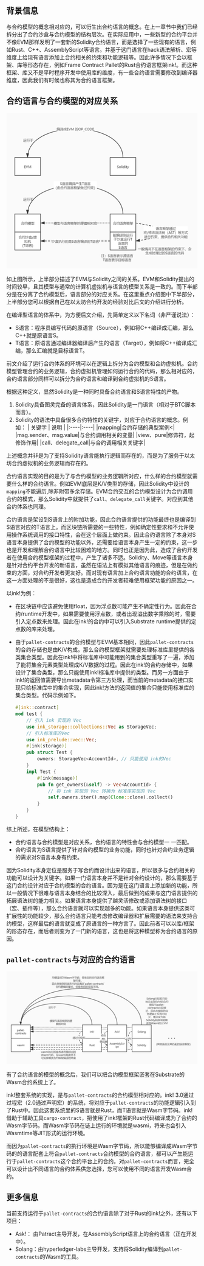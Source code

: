 ## 背景信息

与合约模型的概念相对应的，可以衍生出合约语言的概念。在上一章节中我们已经拆分出了合约沙盒与合约模型的结构层次。在实际应用中，一些新型的合约平台并不像EVM那样发明了一套新的Solidity合约语言，而是选择了一些现有的语言，例如Rust、C++、AssemblyScript等语言。并基于这门语言在hack语法解析、宏等维度上给现有语言添加上合约相关的约束和功能逻辑等。因此许多情况下会以框架、库等形态存在，例如Frame Contract Pallet的Rust合约语言框架ink!。而这种框架、库又不是平时程序开发中使用库的维度，有一些合约语言需要修改到编译器维度，因此我们有时候也称其为合约语言框架。

## **合约语言与合约模型的对应关系**

![](./imgs/language_1.jpg)

如上图所示，上半部分描述了EVM与Solidity之间的关系。EVM和Solidity提出的时间较早，且其模型与通常的计算机虚拟机与语言的模型关系是一致的。而下半部分是在分离了合约模型后，语言部分的对应关系。在这里重点介绍图中下半部分，上半部分您可以根据自己在以太坊合约开发的经验对比后文的介绍进行分析。

在编译型语言的体系中，为方便后文介绍，先简单定义以下名词（非严谨说法）：

* S语言：程序员编写代码的原语言（Source），例如将C++编译成汇编，那么C++就是原语言S。
* T语言：原语言通过编译器编译后产生的语言（Target），例如将C++编译成汇编，那么汇编就是目标语言T。

前文介绍了运行合约体系的环境可以在逻辑上拆分为合约模型和合约虚拟机。合约模型管理合约的业务逻辑，合约虚拟机管理如何运行合约的代码，那么相对应的，合约语言部分同样可以拆分为合约语言和编译到合约虚拟机的S语言。

根据这种定义，显然Solidity是一种同时具备合约语言和S语言特性的产物。

1. Solidity具备图灵完备的语言体系，因此Solidity是一门语言（相对于BTC脚本而言）。
2. Solidity的语法中具备很多合约特性的关键字，对应于合约语言的概念。例如：
| 关键字                    | 说明                     |
|:----|:----|
|mapping|合约存储的典型案例<|
|msg.sender、msg.value|与合约调用相关的变量|
|view、pure|修饰符，起修饰作用|
|call、delegate_call|与合约调用相关关键字|

上述概念并非是为了支持Solidity语言能执行逻辑而存在的，而是为了服务于以太坊合约虚拟机的业务逻辑而存在的。

合约语言实现的目的是为了与合约模型的业务逻辑所对应，什么样的合约模型就需要什么样的合约语言。例如EVM底层是K/V类型的存储，因此Solidity中设计的`mapping`不能遍历,除非附带多余存储。EVM合约交互的合约模型设计为合约调用合约的模式，那么Solidity中就提供了`call`、`delegate_call`关键字。对应到其他合约体系也同理。

合约语言是架设到S语言上的附加功能，因此合约语言提供的功能最终也是编译到S语言对应的T语言上。而区块链所需要的一些特性，例如确定性要求和不允许使用操作系统调用的接口特性，会在这个层面上做约束。因此合约语言除了本身对S语言本身提供了合约模型的功能以外，还需要给语言本身产生一定的约束，这一步也是开发和理解合约语言中比较困难的地方。同时也正是因为此，造成了合约开发者在使用合约模型框架的过程中，产生了诸多不适。Solidity、Move等语言本身是针对合约平台开发的新语言，虽然在语法上有模拟其他语言的痕迹，但是在做约束的方面，对合约开发者更友好。而对现有语言加上合约语言功能的合约语言，在这一方面处理的不是很好，这也是造成合约开发者较难使用框架功能的原因之一。

以ink!为例：

* 在区块链中应该避免使用float，因为浮点数可能产生不确定性行为。因此在合约/runtime开发中，如果需要使用浮点数，或者出现溢出数字乘除的时，需要引入定点数来处理。因此在ink!的合约中可以引入Substrate runtime提供的定点数的库来处理。
* 由于`pallet-contracts`的合约模型与EVM基本相同，因此`pallet-contracts`的合约存储也是由K/V构成。那么合约模型框架就需要处理标准库里提供的各类集合类型。因此在ink!中将标准库中可能用到的集合类型重写了一遍，添加了能将集合元素类型处理成K/V数据的过程。因此在ink!的合约存储中，如果设计了集合类型，那么只能使用ink!标准库中提供的类型。而另一方面由于ink!的返回值需要导出metadata令第三方处理，而当前的metadata的接口实现只给标准库中的集合实现，因此ink!方法的返回值的集合只能使用标准库的集合类型。代码示例如下。

    ```rust
    #[ink::contract]
    mod test {
        // 引入 ink 实现的 Vec
        use ink_storage::collections::Vec as StorageVec;
        // 引入标准库的Vec
        use ink_prelude::vec::Vec;
        #[ink(storage)]
        pub struct Test {
            owners: StorageVec<AccountId>, // 只能使用 ink的Vec
        }
        impl Test {
            #[ink(message)]
            pub fn get_owners(&self) -> Vec<AccountId> {
                // 将 ink 实现的 Vec 转换为 标准库实现的 Vec
                self.owners.iter().map(Clone::clone).collect()
            }
        }
    }
    ```

综上所述，在模型结构上：

* 合约语言与合约模型是对应关系，合约语言的特性会与合约模型一 一匹配。
* 合约语言为S语言提供了针对合约模型的业务功能，同时也针对合约业务逻辑的需求对S语言本身有约束。

因为Solidity本身定位是服务于写合约而设计出来的语言，所以很多与合约相关的功能可以设计为关键字。如果一门语言本身并不是针对合约设计的，那么需要基于这门合约设计对应于合约模型的合约语言。因为是在这门语言上添加新的功能，所以一般情况下很难与语言本身结合的比较深入，最后做到的成果与这门语言提供的拓展语法树的能力相关。如果语言本身提供了越灵活修改或添加语法树的接口（宏、插件等），那么合约语言就可以实现越多的功能。如果语言本身提供这类可扩展性的功能较少，那么合约语言只能考虑修改编译器和扩展需要的语法来支持合约模型，这样最后的语言就变成了原语言的一种方言了。因此前者可以以库/框架的形态存在，而后者则变为了一门新的语言，这也是将这种模型称为合约语言的原因。

## `pallet-contracts`与对应的合约语言

![](./imgs/language_2.jpg)

有了合约语言的模型的概念后，我们可以把合约模型框架嵌套在Substrate的Wasm合约系统上了。

ink!整套系统的实现，是与`pallet-contracts`的合约模型相对应的。ink! 3.0通过过程宏（2.0通过声明宏）的系统，将对应于`pallet-contracts`的功能逻辑引入到了Rust中。因此这套系统里的S语言就是Rust，而T语言就是Wasm字节码。ink!借助于辅助工具`cargo-contract`，把使用了ink!框架的Rust代码编译成为了合约的Wasm字节码。而Wasm字节码在链上运行的环境就是wasmi，将来也会引入Wasmtime等JIT形式的运行环境。

而因为`pallet-contracts`的执行环境是Wasm字节码，所以能够编译成Wasm字节码的的语言配套上符合`pallet-contracts`合约模型的合约语言，都可以产生能运行于`pallet-contracts`这个合约平台上的合约。对`pallet-contracts`而言，完全可以设计出不同语言的合约体系供您选择，您可以使用不同的语言开发Wasm合约。

## 更多信息

当前支持运行于`pallet-contracts`的合约语言除了对于Rust的ink!之外，还有以下项目：

* Ask!： 由Patract主导开发，在AssemblyScript语言上的合约语言（正在开发中）。
* Solang：由hyperledger-labs主导开发，支持将Solidity编译到`pallet-contracts`的Wasm的工具。

